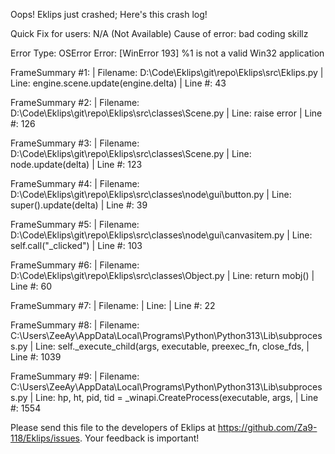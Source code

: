 Oops! Eklips just crashed;
Here's this crash log!

Quick Fix for users: N/A (Not Available)
Cause of error: bad coding skillz

Error Type: OSError
Error: [WinError 193] %1 is not a valid Win32 application

FrameSummary #1:
  | Filename: D:\Code\Eklips\git\repo\Eklips\src\Eklips.py
  | Line: engine.scene.update(engine.delta)
  | Line #: 43

FrameSummary #2:
  | Filename: D:\Code\Eklips\git\repo\Eklips\src\classes\Scene.py
  | Line: raise error
  | Line #: 126

FrameSummary #3:
  | Filename: D:\Code\Eklips\git\repo\Eklips\src\classes\Scene.py
  | Line: node.update(delta)
  | Line #: 123

FrameSummary #4:
  | Filename: D:\Code\Eklips\git\repo\Eklips\src\classes\node\gui\button.py
  | Line: super().update(delta)
  | Line #: 39

FrameSummary #5:
  | Filename: D:\Code\Eklips\git\repo\Eklips\src\classes\node\gui\canvasitem.py
  | Line: self.call("_clicked")
  | Line #: 103

FrameSummary #6:
  | Filename: D:\Code\Eklips\git\repo\Eklips\src\classes\Object.py
  | Line: return mobj()
  | Line #: 60

FrameSummary #7:
  | Filename: <string>
  | Line: 
  | Line #: 22

FrameSummary #8:
  | Filename: C:\Users\ZeeAy\AppData\Local\Programs\Python\Python313\Lib\subprocess.py
  | Line: self._execute_child(args, executable, preexec_fn, close_fds,
  | Line #: 1039

FrameSummary #9:
  | Filename: C:\Users\ZeeAy\AppData\Local\Programs\Python\Python313\Lib\subprocess.py
  | Line: hp, ht, pid, tid = _winapi.CreateProcess(executable, args,
  | Line #: 1554


Please send this file to the developers of Eklips at https://github.com/Za9-118/Eklips/issues. 
Your feedback is important!